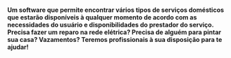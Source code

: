 #### Um software que permite encontrar vários tipos de serviços domésticos que estarão disponíveis à qualquer momento de acordo com as necessidades do usuário e disponibilidades do prestador do serviço. Precisa fazer um reparo na rede elétrica? Precisa de alguém para pintar sua casa? Vazamentos? Teremos profissionais à sua disposição para te ajudar!
